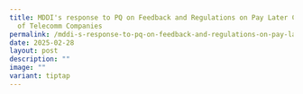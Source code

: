 ```yaml
---
title: MDDI's response to PQ on Feedback and Regulations on Pay Later Contracts
  of Telecomm Companies
permalink: /mddi-s-response-to-pq-on-feedback-and-regulations-on-pay-later-contracts-of-telecomm-companies/
date: 2025-02-28
layout: post
description: ""
image: ""
variant: tiptap
---
```

